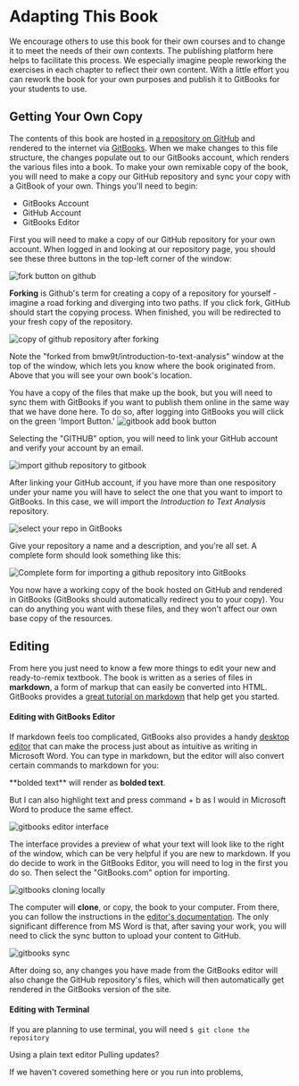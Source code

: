 # Adapting This Book

We encourage others to use this book for their own courses and to change it to meet the needs of their own contexts. The publishing platform here helps to facilitate this process. We especially imagine people reworking the exercises in each chapter to reflect their own content. With a little effort you can rework the book for your own purposes and publish it to GitBooks for your students to use.

## Getting Your Own Copy

The contents of this book are hosted in [a repository on GitHub](https://github.com/bmw9t/introduction-to-text-analysis) and rendered to the internet via [GitBooks](gitbook.com). When we make changes to this file structure, the changes populate out to our GitBooks account, which renders the various files into a book. To make your own remixable copy of the book, you will need to make a copy our GitHub repository and sync your copy with a GitBook of your own. Things you'll need to begin:

- GitBooks Account
- GitHub Account
- GitBooks Editor

First you will need to make a copy of our GitHub repository for your own account. When logged in and looking at our repository page, you should see these three buttons in the top-left corner of the window:

![fork button on github](/assets/fork_button.png)

**Forking** is Github's term for creating a copy of a repository for yourself - imagine a road forking and diverging into two paths. If you click fork, GitHub should start the copying process. When finished, you will be redirected to your fresh copy of the repository.

![copy of github repository after forking](/assets/github_forking.png)

Note the "forked from bmw9t/introduction-to-text-analysis" window at the top of the window, which lets you know where the book originated from. Above that you will see your own book's location.

You have a copy of the files that make up the book, but you will need to sync them with GitBooks if you want to publish them online in the same way that we have done here. To do so, after logging into GitBooks you will click on the green 'Import Button.' ![gitbook add book button](/assets/gitbook_add_book.png)

Selecting the "GITHUB" option, you will need to link your GitHub account and verify your account by an email.

![import github repository to gitbook](/assets/gitbooks_import_github.png)

After linking your GitHub account, if you have more than one respository under your name you will have to select the one that you want to import to GitBooks. In this case, we will import the *Introduction to Text Analysis* repository.

![select your repo in GitBooks](/assets/gitbook_repo_selection.png)

Give your repository a name and a description, and you're all set. A complete form should look something like this:

![Complete form for importing a github repository into GitBooks](/assets/gitbooks_github_complete_import_template.png)

You now have a working copy of the book hosted on GitHub and rendered in GitBooks (GitBooks should automatically redirect you to your copy). You can do anything you want with these files, and they won't affect our own base copy of the resources. 

## Editing
From here you just need to know a few more things to edit your new and ready-to-remix textbook. The book is written as a series of files in **markdown**, a form of markup that can easily be converted into HTML. GitBooks provides a [great tutorial on markdown](https://gitbookio.gitbooks.io/markdown/content/) that help get you started. 

#### Editing with GitBooks Editor

If markdown feels too complicated, GitBooks also provides a handy [desktop editor](https://www.gitbook.com/editor/osx) that can make the process just about as intuitive as writing in Microsoft Word. You can type in markdown, but the editor will also convert certain commands to markdown for you:

\*\*bolded text\*\* will render as **bolded text**.

But I can also highlight text and press command + b as I would in Microsoft Word to produce the same effect.

![gitbooks editor interface](/assets/gitbooks_editor_interface.png)

The interface provides a preview of what your text will look like to the right of the window, which can be very helpful if you are new to markdown. If you do decide to work in the GitBooks Editor, you will need to log in the first you do so. Then select the "GitBooks.com" option for importing. 

![gitbooks cloning locally](/assets/gitbooks_clone.png)

The computer will **clone**, or copy, the book to your computer. From there, you can follow the instructions in the [editor's documentation](https://help.gitbook.com/). The only significant difference from MS Word is that, after saving your work, you will need to click the sync button to upload your content to GitHub.

![gitbooks sync](/assets/gitbooks_sync.png)

After doing so, any changes you have made from the GitBooks editor will also change the GitHub repository's files, which will then automatically get rendered in the GitBooks version of the site.

#### Editing with Terminal

If you are planning to use terminal, you will need
```$ git clone the repository ```

Using a plain text editor
Pulling updates?

If we haven't covered something here or you run into problems, 

